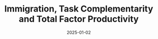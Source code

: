---
title: "Immigration, Task Complementarity and Total Factor Productivity"
collection: publications
category: manuscripts
permalink: /publication/ImmigrationTfp
date: 2025-01-02
#slidesurl: 'http://academicpages.github.io/files/slides3.pdf'
paperurl: 'http://academicpages.github.io/files/paper3.pdf'
---